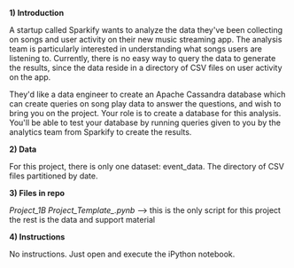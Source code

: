 **1) Introduction**

A startup called Sparkify wants to analyze the data they've been collecting on songs and user activity on their new music streaming app. The analysis team is particularly interested in understanding what songs users are listening to. Currently, there is no easy way to query the data to generate the results, since the data reside in a directory of CSV files on user activity on the app.

They'd like a data engineer to create an Apache Cassandra database which can create queries on song play data to answer the questions, and wish to bring you on the project. Your role is to create a database for this analysis. You'll be able to test your database by running queries given to you by the analytics team from Sparkify to create the results.



**2) Data**

For this project, there is only one dataset: event_data. The directory of CSV files partitioned by date. 



**3) Files in repo**

*_Project_1B_ Project_Template_.pynb* --> this is the only script for this project the rest is the data and support material



**4) Instructions**

No instructions. Just open and execute the iPython notebook.